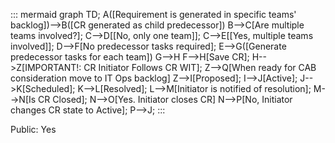 ::: mermaid
 graph TD;
    A([Requirement is generated in specific teams' backlog])-->B([CR generated as child predecessor])
    B-->C[Are multiple teams involved?];
    C-->D[[No, only one team]];
    C-->E[[Yes, multiple teams involved]];
    D-->F[No predecessor tasks required];
    E-->G([Generate predecessor tasks for each team])
    G-->H
    F-->H[Save CR];
    H-->Z[IMPORTANT!: CR Initiator Follows CR WIT];
    Z-->Q[When ready for CAB consideration move to IT Ops backlog]
    Z-->I[Proposed];
    I-->J[Active];
    J-->K[Scheduled];
    K-->L[Resolved];
    L-->M[Initiator is notified of resolution];
    M-->N[Is CR Closed];
    N-->O[Yes.  Initiator closes CR]
    N-->P[No, Initiator changes CR state to Active];
    P-->J;
:::

Public: Yes